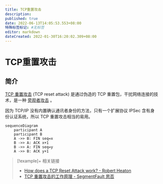 ```yaml
---
title: TCP重置攻击
description:
published: true
date: 2022-06-13T14:05:53.553+08:00
特殊标签标记: #无标签
editor: markdown
dateCreated: 2022-01-30T16:20:02.309+08:00
---
```


# TCP重置攻击

## 简介

[TCP 重置攻击](https://zh.wikipedia.org/wiki/TCP重置攻击) (TCP reset attack) 是通过伪造的 TCP 重置包，干扰网络连接的技术，是一种 [旁观者攻击](https://zh.wikipedia.org/wiki/旁观者攻击) 。

因为 TCP/IP 没有内置确认通讯者身份的方法，只有一个扩展协议 IPSec 含有身份认证系统，所以 TCP 重置攻击相当的易用。

``` mermaid
sequenceDiagram
    participant A
    participant B
    A ->> B: FIN seq=x
    B ->> A: ACK x+1
    B ->> A: FIN seq=y
    A ->> B: ACK y+1
```

> [!example]+ 相关链接
> + [How does a TCP Reset Attack work? - Robert Heaton](https://robertheaton.com/2020/04/27/how-does-a-tcp-reset-attack-work/)
> + [TCP 重置攻击的工作原理 - SegmentFault 思否](https://web.archive.org/web/20220130104858/https://segmentfault.com/a/1190000022954874)
